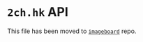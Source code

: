 # `2ch.hk` API

This file has been moved to [`imageboard`](https://gitlab.com/catamphetamine/imageboard/blob/master/docs/engines/makaba.md) repo.